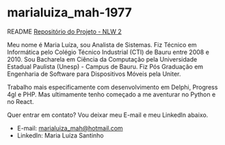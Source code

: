 # marialuiza_mah-1977
README
[Repositório do Projeto - NLW 2](https://github.com/marialuiza29/marialuiza_mah-1977-proffy)

Meu nome é Maria Luíza, sou Analista de Sistemas.
Fiz Técnico em Informática pelo Colégio Técnico Industrial (CTI) de Bauru entre 2008 e 2010.
Sou Bacharela em Ciência da Computação pela Universidade Estadual Paulista (Unesp) - Campus de Bauru.
Fiz Pós Graduação em Engenharia de Software para Dispositivos Móveis pela Uniter.

Trabalho mais especificamente com desenvolvimento em Delphi, Progress 4gl e PHP.
Mas ultimamente tenho começado a me aventurar no Python e no React.

Quer entrar em contato? Vou deixar meu E-mail e meu LinkedIn abaixo.
* E-mail: marialuiza_mah@hotmail.com
* LinkedIn: Maria Luíza Santinho
